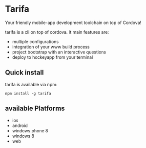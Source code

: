 # Tarifa

Your friendly mobile-app development toolchain on top of Cordova!

tarifa is a cli on top of cordova. It main features are:

* multiple configurations
* integration of your www build process
* project bootstrap with an interactive questions
* deploy to hockeyapp from your terminal

## Quick install

tarifa is available via npm:

```
npm install -g tarifa
```

## available Platforms

* ios
* android
* windows phone 8
* windows 8
* web
